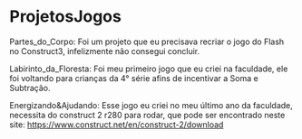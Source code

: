 # ProjetosJogos
Partes_do_Corpo: Foi um projeto que eu precisava recriar o jogo do Flash no Construct3, infelizmente não consegui concluir.

Labirinto_da_Floresta: Foi meu primeiro jogo que eu criei na faculdade, ele foi voltando para crianças da 4° série afins de incentivar a Soma e Subtração.

Energizando&Ajudando: Esse jogo eu criei no meu último ano da faculdade, necessita do construct 2 r280 para rodar, que pode ser encontrado neste site: https://www.construct.net/en/construct-2/download
